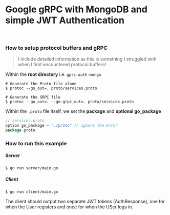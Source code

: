 # Google gRPC with MongoDB and simple JWT Authentication

<br/>

### How to setup protocol buffers and gRPC

> I include detailed information as this is something I struggled with when I first encountered protocol buffers!

Within the **root directory** i.e. `gprc-auth-mongo`

```shell
# Generate the Proto file alone
$ protoc --go_out=. proto/services.proto

# Generate the GRPC file
$ protoc --go_out=. --go-grpc_out=. proto/services.proto
```

Within the `.proto` file itself, we set the **package** and **optional go_package**

```go
// services.proto
option go_package = "./proto" // ignore the error
package proto
```

### How to run this example

##### Server

```shell
$ go run server/main.go
```

##### Client

```shell
$ go run client/main.go
```

The client should output two separate JWT tokens (AuthResponse), one for when the User registers and once for when the
USer logs in.